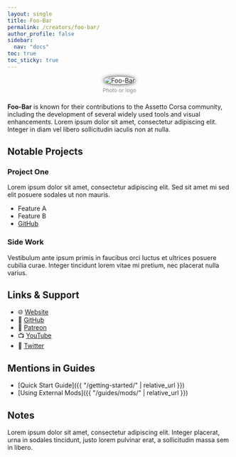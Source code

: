 ```yaml
---
layout: single
title: Foo-Bar
permalink: /creators/foo-bar/
author_profile: false
sidebar:
  nav: "docs"
toc: true
toc_sticky: true
---
```


<!-- could consider creating author profiles for each of these creators-->

<figure style="margin-bottom: 1.5em; text-align: center;">
  <img src="{{ '/assets/images/creators/first-last.jpg' | relative_url }}" alt="Foo-Bar" style="max-width: 180px; border-radius: 50%; box-shadow: 0 0 10px #222;">
  <figcaption style="margin-top: 0.5em; color: #888; font-size: 0.85em;">Photo or logo</figcaption>
</figure>

**Foo-Bar** is known for their contributions to the Assetto Corsa community, including the development of several widely used tools and visual enhancements. Lorem ipsum dolor sit amet, consectetur adipiscing elit. Integer in diam vel libero sollicitudin iaculis non at nulla.

## Notable Projects

### Project One

Lorem ipsum dolor sit amet, consectetur adipiscing elit. Sed sit amet mi sed elit posuere sodales ut non mauris.

- Feature A
- Feature B
- [GitHub](https://github.com)

### Side Work

Vestibulum ante ipsum primis in faucibus orci luctus et ultrices posuere cubilia curae. Integer tincidunt lorem vitae mi pretium, nec placerat nulla varius.

## Links & Support

- 🌐 [Website](#)
- 🧰 [GitHub](#)
- 💬 [Patreon](#)
- 📺 [YouTube](#)
- 🧵 [Twitter](#)

## Mentions in Guides

- [Quick Start Guide]({{ "/getting-started/" | relative_url }})
- [Using External Mods]({{ "/guides/mods/" | relative_url }})

## Notes

Lorem ipsum dolor sit amet, consectetur adipiscing elit. Integer placerat, urna in sodales tincidunt, justo lorem pulvinar erat, a sollicitudin massa sem in libero.
